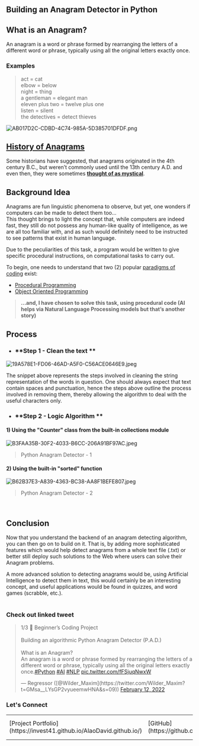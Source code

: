 ## Building an Anagram Detector in Python

## **What is an Anagram?**  
An anagram is a word or phrase formed by rearranging the letters of a different word or phrase, typically using all the original letters exactly once.

### **Examples**

> act = cat  
> elbow = below  
> night = thing  
> a gentleman = elegant man  
>  eleven plus two = twelve plus one   
>  listen = silent   
>  the detectives = detect thieves   


![AB017D2C-CDBD-4C74-985A-5D385701DFDF.png](https://cdn.hashnode.com/res/hashnode/image/upload/v1644785703514/Rgw0AfElJ.png)

## [History of Anagrams](http://www.fun-with-words.com/anag_history.html)

Some historians have suggested, that anagrams originated in the 4th century B.C., but weren’t commonly used until the 13th century A.D. and even then, they were sometimes **[thought of as mystical](https://mysteriouswritings.com/the-history-and-secrets-of-the-anagram/)**. 

## **Background Idea**
Anagrams are fun linguistic phenomena to observe, but yet, one wonders if computers can be made to detect them too...  
This thought brings to light the concept that, while computers are indeed fast, they still do not possess any human-like quality of intelligence, as we are all too familiar with, and as such would definitely need to be instructed to see patterns that exist in human language.  
  
Due to the peculiarities of this task, a program would be written to give specific procedural instructions, on computational tasks to carry out.

To begin, one needs to understand that two (2) popular [paradigms of coding](https://www.geeksforgeeks.org/introduction-of-programming-paradigms/) exist:
- [Procedural Programming](https://www.techgeekbuzz.com/procedural-programming/)
- [Object Oriented Programming](https://www.geeksforgeeks.org/object-oriented-programming-in-cpp/)

> **...and, I have chosen to solve this task, using procedural code (AI helps via Natural Language Processing models but that’s another story)**   

  
## **Process**  

- ### **Step 1 - Clean the text  **

![19A578E1-FD06-46AD-A5F0-C56ACE0646E9.jpeg](https://cdn.hashnode.com/res/hashnode/image/upload/v1644789061416/rTjkHg4ra.jpeg)

  
The snippet above represents the steps involved in cleaning the string representation of the words in question.
One should always expect that text contain spaces and punctuation, hence the steps above outline the process involved in removing them, thereby allowing the algorithm to deal with the useful characters only.

   

- ### **Step 2 - Logic Algorithm  **  

#### **1) Using the "Counter" class from the built-in collections module**

![B3FAA35B-30F2-4033-B6CC-206A91BF97AC.jpeg](https://cdn.hashnode.com/res/hashnode/image/upload/v1644789920442/pTsP0h8wL.jpeg)  
> Python Anagram Detector - 1  <br/>
  

#### **2) Using the built-in "sorted" function**
![B62B37E3-A839-4363-BC38-AA8F1BEFE807.jpeg](https://cdn.hashnode.com/res/hashnode/image/upload/v1644789933693/xIuvBIHfa.jpeg)  
> Python Anagram Detector - 2  

<br/>

## **Conclusion**  
Now that you understand the backend of an anagram detecting algorithm, you can then go on to build on it. That is, by adding more sophisticated features which would help detect anagrams from a whole text file (.txt) or better still deploy such solutions to the Web where users can solve their Anagram problems.

A more advanced solution to detecting anagrams would be, using Artificial Intelligence to detect them in text, this would certainly be an interesting concept, and useful applications would be found in quizzes, and word games (scrabble, etc.).
<br/>
<br/>

### **Check out linked tweet**
<blockquote class="twitter-tweet"><p lang="en" dir="ltr">1/3 🧵 Beginner’s Coding Project<br><br>Building an algorithmic Python Anagram Detector (P.A.D.)<br><br>What is an Anagram?<br>An anagram is a word or phrase formed by rearranging the letters of a different word or phrase, typically using all the original letters exactly once.<a href="https://twitter.com/hashtag/Python?src=hash&amp;ref_src=twsrc%5Etfw">#Python</a> <a href="https://twitter.com/hashtag/AI?src=hash&amp;ref_src=twsrc%5Etfw">#AI</a> <a href="https://twitter.com/hashtag/NLP?src=hash&amp;ref_src=twsrc%5Etfw">#NLP</a> <a href="https://t.co/fFSjuqNwxW">pic.twitter.com/fFSjuqNwxW</a></p>&mdash; Regressor ([@Wilder_Maxim](https://twitter.com/Wilder_Maxim?t=GMsa__LYsGP2vyueemwHNA&s=09)) <a href="https://twitter.com/Wilder_Maxim/status/1492585962987311106?ref_src=twsrc%5Etfw">February 12, 2022</a></blockquote> <script async src="https://platform.twitter.com/widgets.js" charset="utf-8"></script>


### Let's Connect
<table>
<tr>
<td>[Project Portfolio](https://invest41.github.io/AlaoDavid.github.io/)</td> 
<td>[GitHub](https://github.com/invest41) </td> 
<td>[Twitter](https://mobile.twitter.com/Wilder_Maxim) </td> 
<td>[Kaggle](https://www.kaggle.com/welcomehere) </td> 
<td>[Linkedin](https://www.linkedin.com/in/david-alao-72362113b/) </td> 
<td>[Tableau](https://public.tableau.com/app/profile/alao.david) </td> 
</tr>
</table>


